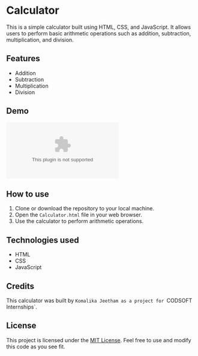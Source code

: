# Calculator 

This is a simple calculator built using HTML, CSS, and JavaScript. It allows users to perform basic arithmetic operations such as addition, subtraction, multiplication, and division.

## Features

- Addition
- Subtraction
- Multiplication
- Division

## Demo

![calculator](https://github.com/Komalikajeetham/Codsoft/blob/main/codsoft%20calculator.zip)


## How to use

1. Clone or download the repository to your local machine.
2. Open the `Calculator.html` file in your web browser.
3. Use the calculator to perform arithmetic operations.

## Technologies used

- HTML
- CSS
- JavaScript

## Credits

This calculator was built by `Komalika Jeetham as a project for `CODSOFT Internships`. 

## License

This project is licensed under the [MIT License](https://opensource.org/licenses/MIT). Feel free to use and modify this code as you see fit.
